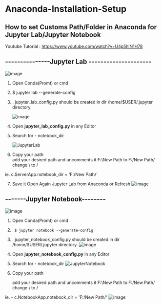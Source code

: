# Anaconda-Installation-Setup
## How to set Customs Path/Folder in Anaconda for Jupyter Lab/Jupyter Notebook
Youtube Tutorial : https://www.youtube.com/watch?v=U4p5hlN1H78


## 				---------------**Jupyter Lab** ---------------------
![image](https://user-images.githubusercontent.com/87929992/187691948-b4d7832a-3498-4f89-aa96-1601082dd508.png)

1. Open Conda(Promt) or cmd
2. $ jupyter lab --generate-config
3. . jupyter_lab_config.py should be created in dir /home/$USER/.jupyter directory.

	
	![image](https://user-images.githubusercontent.com/87929992/187690550-0554bb3e-6ea2-44e5-b0df-6abafd2653c1.png)


4. Open  **jupyter_lab_config.py** in any Editor
5. 	Search for	-	notebook_dir

	
	![JupyterLab](https://user-images.githubusercontent.com/87929992/187690657-d48f4013-c515-434e-bb5f-36bff7c2f936.PNG)


6. Copy your path 	
	add your desired path and uncomments it 
F:\New Path	to 	F:/New Path/
change \ to /

ie.	c.ServerApp.notebook_dir = 'F:/New Path/'

7. Save it
Open Again Jupyter Lab from Anaconda or Refresh
	![image](https://user-images.githubusercontent.com/87929992/187694735-76180e79-8009-4ea5-9521-ccf6fb0c0836.png)


## 					-------**Jupyter Notebook**--------
![image](https://user-images.githubusercontent.com/87929992/187692091-1c9253c3-659d-4e37-97b8-6f2164bc43ad.png)

1. Open Conda(Promt) or cmd
2.  	$ jupyter notebook --generate-config
3. . jupyter_notebook_config.py should be created in dir /home/$USER/.jupyter directory.
	![image](https://user-images.githubusercontent.com/87929992/187691031-7318a92e-fa1b-410f-9650-df4fd5683f11.png)
	

2. Open **jupyter_notebook_config.py**	in any Editor
3. 	Search for	-	notebook_dir
	![JupyterNotebook](https://user-images.githubusercontent.com/87929992/187691129-b4782b71-3da6-45c8-af87-953c36507846.PNG)

4. Copy your path

	add your desired path and uncomments it 
F:\New Path	to 	F:/New Path/
change \ to /

ie. -	c.NotebookApp.notebook_dir = 'F:/New Path/'
	![image](https://user-images.githubusercontent.com/87929992/187694571-b059abba-5efd-4efc-a6a3-26c43638986e.png)
	
